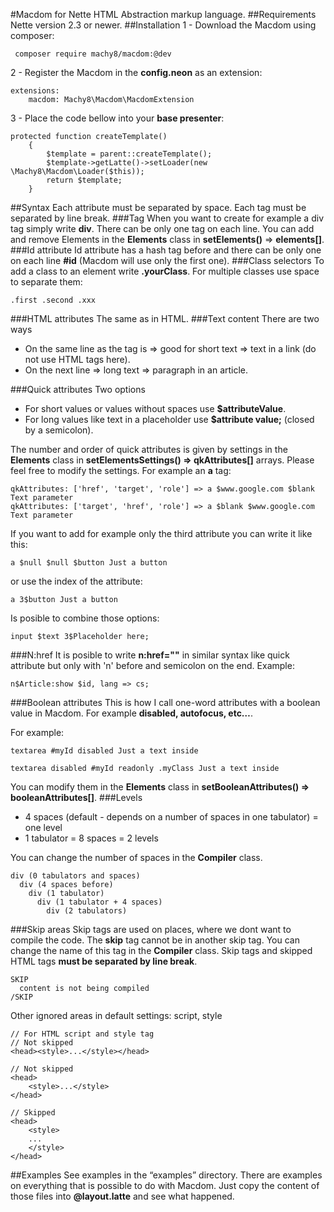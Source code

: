 #Macdom for Nette
HTML Abstraction markup language.
##Requirements
Nette version 2.3 or newer.
##Installation
1 - Download the Macdom using composer:
```
 composer require machy8/macdom:@dev
```
2 - Register the Macdom in the **config.neon** as an extension:
```
extensions:
	macdom: Machy8\Macdom\MacdomExtension
```
3 - Place the code bellow into your **base presenter**:
```
protected function createTemplate()
    {
        $template = parent::createTemplate();
        $template->getLatte()->setLoader(new \Machy8\Macdom\Loader($this));
        return $template;
    }
```
##Syntax
Each attribute must be separated by space. Each tag must be separated by line break.
###Tag
When you want to create for example a div tag simply write **div**.
There can be only one tag on each line.
You can add and remove Elements in the **Elements** class in **setElements()** => **elements[]**.
###Id attribute
Id attribute has a hash tag before and there can be only one on each line **#id** (Macdom will use only the first one).
###Class selectors
To add a class to an element write **.yourClass**.
For multiple classes use space to separate them:
```
.first .second .xxx
```
###HTML attributes
The same as in HTML.
###Text content
There are two ways
* On the same line as the tag is => good for short text => text in a link (do not use HTML tags here).
* On the next line => long text => paragraph in an article.

###Quick attributes
Two options
* For short values or values without spaces use **$attributeValue**.
* For long values like text in a placeholder use **$attribute value;** (closed by a semicolon).

The number and order of quick attributes is given by settings in the **Elements** class in **setElementsSettings() => qkAttributes[]** arrays. Please feel free to modify the settings.
For example an **a** tag:
```
qkAttributes: ['href', 'target', 'role'] => a $www.google.com $blank Text parameter
qkAttributes: ['target', 'href', 'role'] => a $blank $www.google.com Text parameter
```
If you want to add for example only the third attribute you can write it like this:
```
a $null $null $button Just a button
```
or use the index of the attribute:
```
a 3$button Just a button
```
Is posible to combine those options:
```
input $text 3$Placeholder here;
```
###N:href
It is posible to write **n:href=""** in similar syntax like quick attribute but only with 'n' before and semicolon on the end. Example:
```
n$Article:show $id, lang => cs;
```
###Boolean attributes
This is how I call one-word attributes with a boolean value in Macdom. For example **disabled, autofocus, etc…**.

For example:
```
textarea #myId disabled Just a text inside

textarea disabled #myId readonly .myClass Just a text inside
```
You can modify them in the **Elements** class in **setBooleanAttributes() => booleanAttributes[]**.
###Levels
* 4 spaces (default - depends on a number of spaces in one tabulator) = one level
* 1 tabulator = 8 spaces = 2 levels

You can change the number of spaces in the **Compiler** class. 
```
div (0 tabulators and spaces)
  div (4 spaces before)
    div (1 tabulator)
      div (1 tabulator + 4 spaces)
        div (2 tabulators)
  ```
###Skip areas
Skip tags are used on places, where we dont want to compile the code. The **skip** tag cannot be in another skip tag. You can change the name of this tag in the **Compiler** class. Skip tags and skipped HTML tags **must be separated by line break**.
```
SKIP
  content is not being compiled
/SKIP
```
Other ignored areas in default settings: script, style
```
// For HTML script and style tag
// Not skipped
<head><style>...</style></head>

// Not skipped
<head>
	<style>...</style>
</head>

// Skipped 
<head>
	<style>
	...
	</style>
</head>
```
##Examples
See examples in the “examples” directory. There are examples on everything that is possible to do with Macdom. Just copy the content of those files into **@layout.latte** and see what happened.

